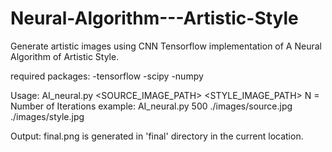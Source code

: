 # Neural-Algorithm---Artistic-Style
Generate artistic images using CNN
Tensorflow implementation of A Neural Algorithm of Artistic Style.

required packages:
-tensorflow
-scipy
-numpy

Usage:
AI_neural.py <N> <SOURCE_IMAGE_PATH> <STYLE_IMAGE_PATH> 
N = Number of Iterations 
example:
AI_neural.py 500 ./images/source.jpg ./images/style.jpg

Output:
final.png is generated in 'final' directory in the current location.
